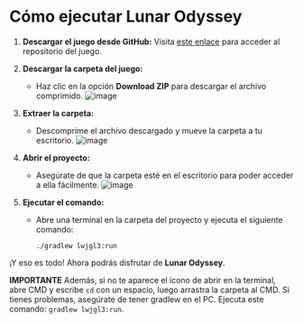 # Cómo ejecutar Lunar Odyssey

1. **Descargar el juego desde GitHub:** Visita [este enlace](https://github.com/JavierNT1/GM) para acceder al repositorio del juego.

2. **Descargar la carpeta del juego:**
   - Haz clic en la opción **Download ZIP** para descargar el archivo comprimido.
![image](https://github.com/user-attachments/assets/d97d3d83-8592-4032-9b84-10e1d25e8380)
3. **Extraer la carpeta:**
   - Descomprime el archivo descargado y mueve la carpeta a tu escritorio.
![image](https://github.com/user-attachments/assets/714c720a-c12c-4c07-bc71-0aaeafc4b378)
4. **Abrir el proyecto:**
   - Asegúrate de que la carpeta esté en el escritorio para poder acceder a ella fácilmente.
![image](https://github.com/user-attachments/assets/1b143113-275a-462d-8fbc-f088a3ab0f8d)

5. **Ejecutar el comando:**
   - Abre una terminal en la carpeta del proyecto y ejecuta el siguiente comando:
     ```
     ./gradlew lwjgl3:run
     ```

¡Y eso es todo! Ahora podrás disfrutar de **Lunar Odyssey**.

**IMPORTANTE**
Además, si no te aparece el icono de abrir en la terminal, abre CMD y escribe `cd` con un espacio, luego arrastra la carpeta al CMD. Si tienes problemas, asegúrate de tener gradlew en el PC. Ejecuta este comando: `gradlew lwjgl3:run`.
